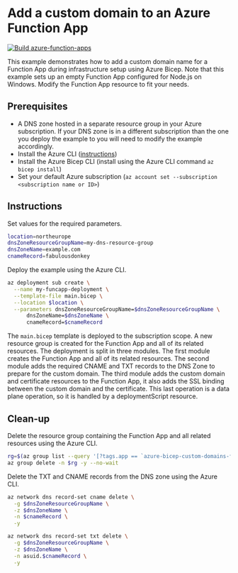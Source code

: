 # Add a custom domain to an Azure Function App

[![Build azure-function-apps](https://github.com/mattias-fjellstrom/azure-bicep-custom-domains/actions/workflows/azure-function-apps.yml/badge.svg)](https://github.com/mattias-fjellstrom/azure-bicep-custom-domains/actions/workflows/azure-function-apps.yml)

This example demonstrates how to add a custom domain name for a Function App during infrastructure setup using Azure Bicep. Note that this example sets up an empty Function App configured for Node.js on Windows. Modify the Function App resource to fit your needs.

## Prerequisites

- A DNS zone hosted in a separate resource group in your Azure subscription. If your DNS zone is in a different subscription than the one you deploy the example to you will need to modify the example accordingly.
- Install the Azure CLI ([instructions](https://docs.microsoft.com/cli/azure/install-azure-cli))
- Install the Azure Bicep CLI (install using the Azure CLI command `az bicep install`)
- Set your default Azure subscription (`az account set --subscription <subscription name or ID>`)

## Instructions

Set values for the required parameters.

```bash
location=northeurope
dnsZoneResourceGroupName=my-dns-resource-group
dnsZoneName=example.com
cnameRecord=fabulousdonkey
```

Deploy the example using the Azure CLI.

```bash
az deployment sub create \
  --name my-funcapp-deployment \
  --template-file main.bicep \
  --location $location \
  --parameters dnsZoneResourceGroupName=$dnsZoneResourceGroupName \
      dnsZoneName=$dnsZoneName \
      cnameRecord=$cnameRecord
```

The `main.bicep` template is deployed to the subscription scope. A new resource group is created for the Function App and all of its related resources. The deployment is split in three modules. The first module creates the Function App and all of its related resources. The second module adds the required CNAME and TXT records to the DNS Zone to prepare for the custom domain. The third module adds the custom domain and certificate resources to the Function App, it also adds the SSL binding between the custom domain and the certificate. This last operation is a data plane operation, so it is handled by a deploymentScript resource.

## Clean-up

Delete the resource group containing the Function App and all related resources using the Azure CLI.

```bash
rg=$(az group list --query '[?tags.app == `azure-bicep-custom-domains-functionapp`] | [0].name' -o tsv)
az group delete -n $rg -y --no-wait
```

Delete the TXT and CNAME records from the DNS zone using the Azure CLI.

```bash
az network dns record-set cname delete \
  -g $dnsZoneResourceGroupName \
  -z $dnsZoneName \
  -n $cnameRecord \
  -y

az network dns record-set txt delete \
  -g $dnsZoneResourceGroupName \
  -z $dnsZoneName \
  -n asuid.$cnameRecord \
  -y
```
